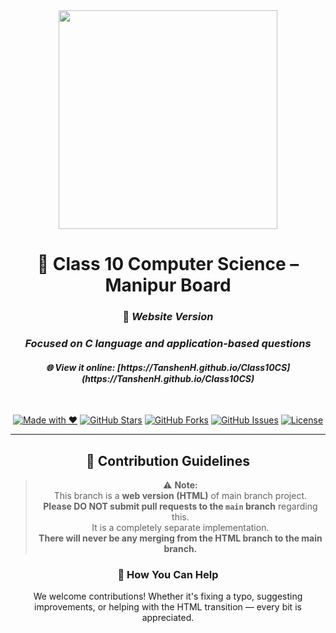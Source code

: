 <div align="center">

<img src="https://media4.giphy.com/media/v1.Y2lkPTc5MGI3NjExNDk2dGpobWFvcTZjNHB3dmEybnFveDg5b2F5OHRvZnk2MHo1cmFxayZlcD12MV9pbnRlcm5hbF9naWZfYnlfaWQmY3Q9cw/owQJ2yEhoC1NxCncBi/giphy.gif" width="350" />

# 📘 Class 10 Computer Science – Manipur Board  
### 📱 _Website Version_

<h3><i>Focused on C language and application-based questions</i></h3>  
<h4><i>🌐 View it online: [https://TanshenH.github.io/Class10CS](https://TanshenH.github.io/Class10CS)</i></h4>

<br>

[![Made with ❤️](https://img.shields.io/badge/Made%20with-%E2%9D%A4-red)](#)
[![GitHub Stars](https://img.shields.io/github/stars/TanshenH/Class10CS?style=social)](https://github.com/TanshenH/Class10CS/stargazers)
[![GitHub Forks](https://img.shields.io/github/forks/TanshenH/Class10CS?style=social)](https://github.com/TanshenH/Class10CS/network/members)
[![GitHub Issues](https://img.shields.io/github/issues/TanshenH/Class10CS)](https://github.com/TanshenH/Class10CS/issues)
[![License](https://img.shields.io/badge/License-Educational-lightgrey)](#)

---

## 🚧 Contribution Guidelines

> ⚠️ **Note:**  
> This branch is a **web version (HTML)** of main branch project.  
> **Please DO NOT submit pull requests to the `main` branch** regarding this.  
> It is a completely separate implementation.  
> **There will never be any merging from the HTML branch to the main branch.**

### 🙌 How You Can Help
We welcome contributions! Whether it's fixing a typo, suggesting improvements, or helping with the HTML transition — every bit is appreciated.

</div>


